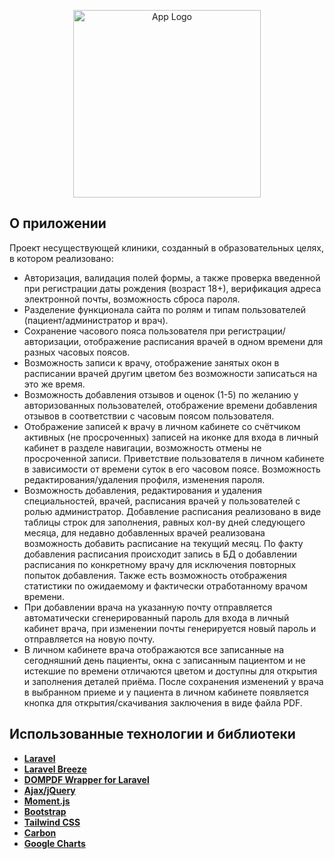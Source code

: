 <p align="center"><a href="#" target="_blank"><img src="https://blotos.ru/wp-content/uploads/f/b/d/fbdb60147c4e1e4b924f6b85991ae9e0.png" width="300" alt="App Logo"></a></p>

## О приложении

Проект несуществующей клиники, созданный в образовательных целях, в котором реализовано:

- Авторизация, валидация полей формы, а также проверка введенной при регистрации даты рождения (возраст 18+), верификация адреса электронной почты, возможность сброса пароля.
- Разделение функционала сайта по ролям и типам пользователей (пациент/администратор и врач).
- Сохранение часового пояса пользователя при регистрации/авторизации, отображение расписания врачей в одном времени для разных часовых поясов.
- Возможность записи к врачу, отображение занятых окон в расписании врачей другим цветом без возможности записаться на это же время.
- Возможность добавления отзывов и оценок (1-5) по желанию у авторизованных пользователей, отображение времени добавления отзывов в соответствии с часовым поясом пользователя.
- Отображение записей к врачу в личном кабинете со счётчиком активных (не просроченных) записей на иконке для входа в личный кабинет в разделе навигации, возможность отмены не просроченной записи. Приветствие пользователя в личном кабинете в зависимости от времени суток в его часовом поясе. Возможность редактирования/удаления профиля, изменения пароля.
- Возможность добавления, редактирования и удаления специальностей, врачей, расписания врачей у пользователей с ролью администратор. Добавление расписания реализовано в виде таблицы строк для заполнения, равных кол-ву дней следующего месяца, для недавно добавленных врачей реализована возможность добавить расписание на текущий месяц. По факту добавления расписания происходит запись в БД о добавлении расписания по конкретному врачу для исключения повторных попыток добавления. Также есть возможность отображения статистики по ожидаемому и фактически отработанному врачом времени.
- При добавлении врача на указанную почту отправляется автоматически сгенерированный пароль для входа в личный кабинет врача, при изменении почты генерируется новый пароль и отправляется на новую почту.
- В личном кабинете врача отображаются все записанные на сегодняшний день пациенты, окна с записанным пациентом и не истекшие по времени отличаются цветом и доступны для открытия и заполнения деталей приёма. После сохранения изменений у врача в выбранном приеме и у пациента в личном кабинете появляется кнопка для открытия/скачивания заключения в виде файла PDF.



## Использованные технологии и библиотеки

- **[Laravel](https://laravel.com/)**
- **[Laravel Breeze](https://github.com/laravel/breeze)**
- **[DOMPDF Wrapper for Laravel](https://github.com/barryvdh/laravel-dompdf)**
- **[Ajax/jQuery](https://jquery.com/)**
- **[Moment.js](https://momentjs.com/)**
- **[Bootstrap](https://getbootstrap.com/)**
- **[Tailwind CSS](https://tailwindcss.com/)**
- **[Carbon](https://carbon.nesbot.com/docs/)**
- **[Google Charts](https://developers.google.com/chart?hl=ru)**

